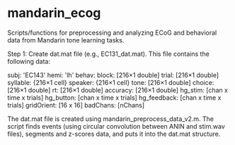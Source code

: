 # mandarin_ecog
Scripts/functions for preprocessing and analyzing ECoG and behavioral data from Mandarin tone learning tasks.

Step 1: Create dat.mat file (e.g., EC131_dat.mat). This file contains the following data:

subj: 'EC143'
hemi: 'lh'
behav:
    block: [216×1 double]
    trial: [216×1 double]
    syllable: {216×1 cell}
    speaker: {216×1 cell}
    tone: [216×1 double]
    choice: [216×1 double]
    rt: [216×1 double]
    accuracy: [216×1 double]
hg_stim: [chan x time x trials]
hg_button: [chan x time x trials]
hg_feedback: [chan x time x trials]
gridOrient: [16 x 16]
badChans: [nChans]

The dat.mat file is created using mandarin_preprocess_data_v2.m. The script finds events (using circular convolution between ANIN and stim.wav files), segments and z-scores data, and puts it into the dat.mat structure.

